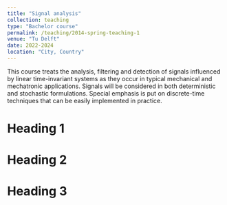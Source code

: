 ```yaml
---
title: "Signal analysis"
collection: teaching
type: "Bachelor course"
permalink: /teaching/2014-spring-teaching-1
venue: "Tu Delft"
date: 2022-2024
location: "City, Country"
---
```


This course treats the analysis, filtering and detection of signals influenced by linear time-invariant systems as they occur in typical mechanical and mechatronic applications. Signals will be considered in both deterministic and stochastic formulations. Special emphasis is put on discrete-time techniques that can be easily implemented in practice.

Heading 1
======

Heading 2
======

Heading 3
======